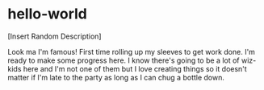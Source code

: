 # hello-world
[Insert Random Description]

Look ma I'm famous!
First time rolling up my sleeves to get work done. I'm ready to make some progress here.
I know there's going to be a lot of wiz-kids here and I'm not one of them but I love creating things so it doesn't matter if I'm late to the party as long as I can chug a bottle down.
